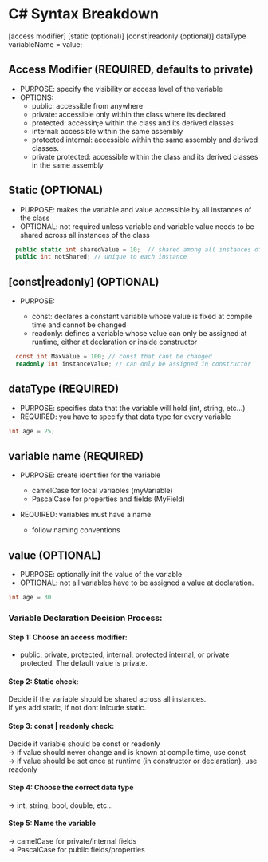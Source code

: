 ﻿# C# Syntax Breakdown

[access modifier] [static (optional)] [const|readonly (optional)] dataType
variableName = value;

## Access Modifier (REQUIRED, defaults to private)

- PURPOSE: specify the visibility or access level of the variable
- OPTIONS:
  - public: accessible from anywhere
  - private: accessible only within the class where its declared
  - protected: accessin;e within the class and its derived classes
  - internal: accessible within the same assembly
  - protected internal: accessible within the same assembly and derived classes.
  - private protected: accessible within the class and its derived classes in
    the same assembly

## Static (OPTIONAL)

- PURPOSE: makes the variable and value accessible by all instances of the class
- OPTIONAL: not required unless variable and variable value needs to be shared
  across all instances of the class

```c#
  public static int sharedValue = 10;  // shared among all instances of the class
  public int notShared; // unique to each instance
```

## [const|readonly] (OPTIONAL)

- PURPOSE:

  - const: declares a constant variable whose value is fixed at compile time and
    cannot be changed
  - readonly: defines a variable whose value can only be assigned at runtime,
    either at declaration or inside constructor

```c#
  const int MaxValue = 100; // const that cant be changed
  readonly int instanceValue; // can only be assigned in constructor
```

## dataType (REQUIRED)

- PURPOSE: specifies data that the variable will hold (int, string, etc...)
- REQUIRED: you have to specify that data type for every variable

```c#
int age = 25;
```

## variable name (REQUIRED)

- PURPOSE: create identifier for the variable

  - camelCase for local variables (myVariable)
  - PascalCase for properties and fields (MyField)

- REQUIRED: variables must have a name

  - follow naming conventions

## value (OPTIONAL)

- PURPOSE: optionally init the value of the variable
- OPTIONAL: not all variables have to be assigned a value at declaration.

```c#
int age = 30
```

### Variable Declaration Decision Process:

#### Step 1: Choose an access modifier:<br>

- public, private, protected, internal, protected internal, or private
  protected. The default value is private.

#### Step 2: Static check: <br>

Decide if the variable should be shared across all instances. <br> If yes add
static, if not dont inlcude static.

#### Step 3: const | readonly check: <br>

Decide if variable should be const or readonly <br> -> if value should never
change and is known at compile time, use const <br> -> if value should be set
once at runtime (in constructor or declaration), use readonly

#### Step 4: Choose the correct data type

-> int, string, bool, double, etc...

#### Step 5: Name the variable

-> camelCase for private/internal fields<br> -> PascalCase for public
fields/properties
